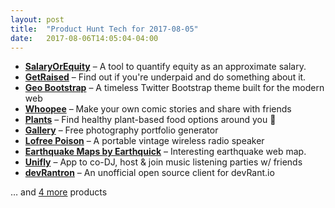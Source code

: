 ```yaml
---
layout: post
title:  "Product Hunt Tech for 2017-08-05"
date:   2017-08-06T14:05:04-04:00
---
```


* **[SalaryOrEquity](https://www.producthunt.com/posts/salaryorequity?utm_campaign=producthunt-api&utm_medium=api&utm_source=Application%3A+Daily+Digest+RSS+%28ID%3A+3202%29)** – A tool to quantify equity as an approximate salary.
* **[GetRaised](https://www.producthunt.com/posts/getraised?utm_campaign=producthunt-api&utm_medium=api&utm_source=Application%3A+Daily+Digest+RSS+%28ID%3A+3202%29)** – Find out if you're underpaid and do something about it.
* **[Geo Bootstrap](https://www.producthunt.com/posts/geo-bootstrap?utm_campaign=producthunt-api&utm_medium=api&utm_source=Application%3A+Daily+Digest+RSS+%28ID%3A+3202%29)** – A timeless Twitter Bootstrap theme built for the modern web
* **[Whoopee](https://www.producthunt.com/posts/whoopee?utm_campaign=producthunt-api&utm_medium=api&utm_source=Application%3A+Daily+Digest+RSS+%28ID%3A+3202%29)** – Make your own comic stories and share with friends
* **[Plants](https://www.producthunt.com/posts/plants?utm_campaign=producthunt-api&utm_medium=api&utm_source=Application%3A+Daily+Digest+RSS+%28ID%3A+3202%29)** – Find healthy plant-based food options around you 🍃
* **[Gallery](https://www.producthunt.com/posts/gallery?utm_campaign=producthunt-api&utm_medium=api&utm_source=Application%3A+Daily+Digest+RSS+%28ID%3A+3202%29)** – Free photography portfolio generator
* **[Lofree Poison](https://www.producthunt.com/posts/lofree-poison?utm_campaign=producthunt-api&utm_medium=api&utm_source=Application%3A+Daily+Digest+RSS+%28ID%3A+3202%29)** – A portable vintage wireless radio speaker
* **[Earthquake Maps by Earthquick](https://www.producthunt.com/posts/earthquake-maps-by-earthquick?utm_campaign=producthunt-api&utm_medium=api&utm_source=Application%3A+Daily+Digest+RSS+%28ID%3A+3202%29)** – Interesting earthquake web map.
* **[Unifly](https://www.producthunt.com/posts/unifly?utm_campaign=producthunt-api&utm_medium=api&utm_source=Application%3A+Daily+Digest+RSS+%28ID%3A+3202%29)** – App to co-DJ, host & join music listening parties w/ friends
* **[devRantron](https://www.producthunt.com/posts/devrantron?utm_campaign=producthunt-api&utm_medium=api&utm_source=Application%3A+Daily+Digest+RSS+%28ID%3A+3202%29)** – An unofficial open source client for devRant.io

… and [4 more](https://www.producthunt.com/tech) products